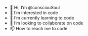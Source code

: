 - 👋 Hi, I’m @consciouSoul
- 👀 I’m interested in code
- 🌱 I’m currently learning to code
- 💞️ I’m looking to collaborate on code
- 📫 How to reach me to code
